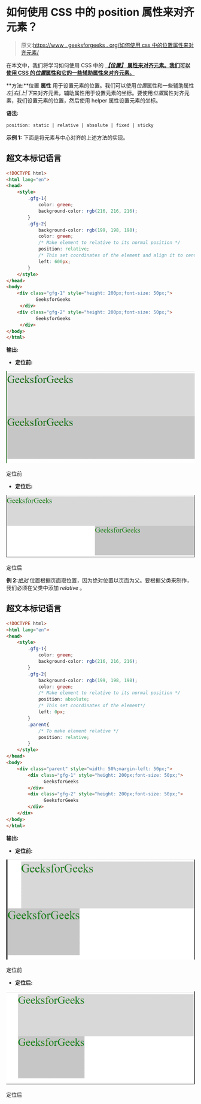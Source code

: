 # 如何使用 CSS 中的 position 属性来对齐元素？

> 原文:[https://www . geeksforgeeks . org/如何使用 css 中的位置属性来对齐元素/](https://www.geeksforgeeks.org/how-to-use-the-position-property-in-css-to-align-elements/)

在本文中，我们将学习如何使用 CSS 中的 [***【位置】*** **属性来对齐元素。我们可以使用 CSS 的*位置*属性和它的一些辅助属性来对齐元素。**](https://www.geeksforgeeks.org/css-background-position-property/)

**方法:**位置 **属性** 用于设置元素的位置。我们可以使用*位置*属性和一些辅助属性*左|右|上|下*来对齐元素，辅助属性用于设置元素的坐标。要使用*位置*属性对齐元素，我们设置元素的位置，然后使用 helper 属性设置元素的坐标。

**语法:**

```html
position: static | relative | absolute | fixed | sticky
```

**示例 1:** 下面是将元素与中心对齐的上述方法的实现。

## 超文本标记语言

```html
<!DOCTYPE html>
<html lang="en">
<head>
    <style>
        .gfg-1{
            color: green; 
            background-color: rgb(216, 216, 216); 
        } 
        .gfg-2{
            background-color: rgb(199, 198, 198);
            color: green;
            /* Make element to relative to its normal position */
            position: relative;
            /* This set coordinates of the element and align it to center */
            left: 600px;
        }
    </style>
</head>
<body>
    <div class="gfg-1" style="height: 200px;font-size: 50px;">
           GeeksforGeeks
     </div>
    <div class="gfg-2" style="height: 200px;font-size: 50px;">
           GeeksforGeeks
     </div>
</body>
</html>
```

**输出:**

*   **定位前:**

![](img/0e224d62bc6e4e73a2db5e82ad21070a.png)

定位前

*   **定位后:**

![](img/a4ad2b25d27323f70c4003625a396b13.png)

定位后

**例 2:**[*绝对*](https://www.geeksforgeeks.org/css-positioning-elements/) 位置根据页面取位置，因为绝对位置以页面为父。要根据父类来制作，我们必须在父类中添加 *relative* 。

## 超文本标记语言

```html
<!DOCTYPE html>
<html lang="en">
<head>
    <style>
        .gfg-1{
            color: green; 
            background-color: rgb(216, 216, 216); 
        } 
        .gfg-2{
            background-color: rgb(199, 198, 198);
            color: green;
            /* Make element to relative to its normal position */
            position: absolute;
            /* This set coordinates of the element*/
            left: 0px;
        }
        .parent{
            /* To make element relative */
            position: relative;
        }
    </style>
</head>
<body>
    <div class="parent" style="width: 50%;margin-left: 50px;">
        <div class="gfg-1" style="height: 200px;font-size: 50px;">
              GeeksforGeeks
        </div>
        <div class="gfg-2" style="height: 200px;font-size: 50px;">
              GeeksforGeeks
        </div>
    </div>
</body>
</html>
```

**输出:**

*   **定位前:**

![](img/af0c9c518cf35ab6a3fc3bd32145ccf6.png)

定位前

*   **定位后:**

![](img/054cc5c0e294e881706fdac6eaa7ffed.png)

定位后